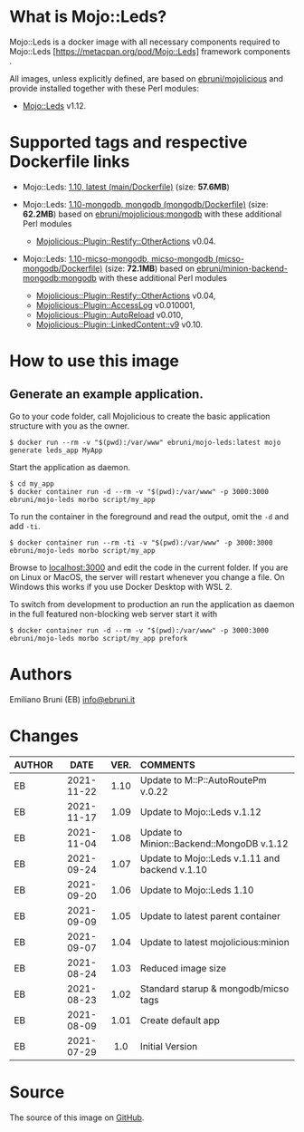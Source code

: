 <!-- this file is generated via docker-builder, do not edit it directly -->


# What is Mojo::Leds?

Mojo::Leds is a docker image with all necessary components required to Mojo::Leds [https://metacpan.org/pod/Mojo::Leds] framework components .

All images, unless explicitly defined, are based on [ebruni/mojolicious](https://hub.docker.com/repository/docker/ebruni/mojolicious) and provide installed together with these Perl modules:

* [Mojo::Leds](https://metacpan.org/pod/Mojo::Leds) v1.12.

# Supported tags and respective Dockerfile links

* Mojo::Leds: [1.10, latest (main/Dockerfile)](https://github.com/EmilianoBruni/Mojo-Leds/blob/master/main/Dockerfile) (size: **57.6MB**)

* Mojo::Leds: [1.10-mongodb, mongodb (mongodb/Dockerfile)](https://github.com/EmilianoBruni/Mojo-Leds/blob/master/mongodb/Dockerfile) (size: **62.2MB**) based on [ebruni/mojolicious:mongodb](https://hub.docker.com/repository/docker/ebruni/mojolicious) with these additional Perl modules

	* [Mojolicious::Plugin::Restify::OtherActions](https://metacpan.org/pod/Mojolicious::Plugin::Restify::OtherActions) v0.04.
* Mojo::Leds: [1.10-micso-mongodb, micso-mongodb (micso-mongodb/Dockerfile)](https://github.com/EmilianoBruni/Mojo-Leds/blob/master/micso-mongodb/Dockerfile) (size: **72.1MB**) based on [ebruni/minion-backend-mongodb:mongodb](https://hub.docker.com/repository/docker/ebruni/minion-backend-mongodb) with these additional Perl modules

	* [Mojolicious::Plugin::Restify::OtherActions](https://metacpan.org/pod/Mojolicious::Plugin::Restify::OtherActions) v0.04,
	* [Mojolicious::Plugin::AccessLog](https://metacpan.org/pod/Mojolicious::Plugin::AccessLog) v0.010001,
	* [Mojolicious::Plugin::AutoReload](https://metacpan.org/pod/Mojolicious::Plugin::AutoReload) v0.010,
	* [Mojolicious::Plugin::LinkedContent::v9](https://metacpan.org/pod/Mojolicious::Plugin::LinkedContent::v9) v0.10.

# How to use this image

## Generate an example application.

Go to your code folder, call Mojolicious to create the basic application
structure with you as the owner.

    $ docker run --rm -v "$(pwd):/var/www" ebruni/mojo-leds:latest mojo generate leds_app MyApp

Start the application as daemon.

    $ cd my_app
    $ docker container run -d --rm -v "$(pwd):/var/www" -p 3000:3000 ebruni/mojo-leds morbo script/my_app

To run the container in the foreground and read the output, omit the `-d` and add `-ti`.

    $ docker container run --rm -ti -v "$(pwd):/var/www" -p 3000:3000 ebruni/mojo-leds morbo script/my_app

Browse to [localhost:3000](http://localhost:3000) and edit the code in the
current folder. If you are on Linux or MacOS, the server will restart whenever
you change a file. On Windows this works if you use Docker Desktop with WSL 2.

To switch from development to production an run the application as daemon in
the full featured non-blocking web server start it with

    $ docker container run -d --rm -v "$(pwd):/var/www" -p 3000:3000 ebruni/mojo-leds morbo script/my_app prefork

# Authors

Emiliano Bruni (EB) <info@ebruni.it>

# Changes

| AUTHOR | DATE | VER. | COMMENTS |
|:---|:---:|:---:|:---|
| EB | 2021-11-22 | 1.10 | Update to M::P::AutoRoutePm v.0.22 |
| EB | 2021-11-17 | 1.09 | Update to Mojo::Leds v.1.12 |
| EB | 2021-11-04 | 1.08 | Update to Minion::Backend::MongoDB v.1.12 |
| EB | 2021-09-24 | 1.07 | Update to Mojo::Leds v.1.11 and backend v.1.10 |
| EB | 2021-09-20 | 1.06 | Update to Mojo::Leds 1.10 |
| EB | 2021-09-09 | 1.05 | Update to latest parent container |
| EB | 2021-09-07 | 1.04 | Update to latest mojolicious:minion |
| EB | 2021-08-24 | 1.03 | Reduced image size |
| EB | 2021-08-23 | 1.02 | Standard starup & mongodb/micso tags |
| EB | 2021-08-09 | 1.01 | Create default app |
| EB | 2021-07-29 | 1.0 | Initial Version |

# Source

The source of this image on [GitHub](https://github.com/EmilianoBruni/Mojo-Leds).
